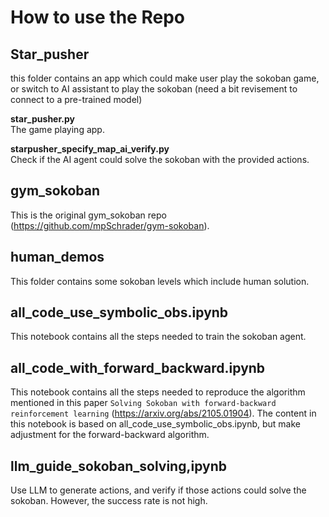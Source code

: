 # How to use the Repo

## Star_pusher

this folder contains an app which could make user play the sokoban game, or switch to AI assistant to play the sokoban (need a bit revisement to connect to a pre-trained model)

**star_pusher.py**<br>
The game playing app.

**starpusher_specify_map_ai_verify.py**<br>
Check if the AI agent could solve the sokoban with the provided actions.

## gym_sokoban

This is the original gym_sokoban repo (https://github.com/mpSchrader/gym-sokoban).

## human_demos

This folder contains some sokoban levels which include human solution.

## all_code_use_symbolic_obs.ipynb

This notebook contains all the steps needed to train the sokoban agent.

## all_code_with_forward_backward.ipynb

This notebook contains all the steps needed to reproduce the algorithm mentioned in this paper `Solving Sokoban with forward-backward reinforcement learning` (https://arxiv.org/abs/2105.01904). The content in this notebook is based on all_code_use_symbolic_obs.ipynb, but make adjustment for the forward-backward algorithm.

## llm_guide_sokoban_solving,ipynb

Use LLM to generate actions, and verify if those actions could solve the sokoban.
However, the success rate is not high.
